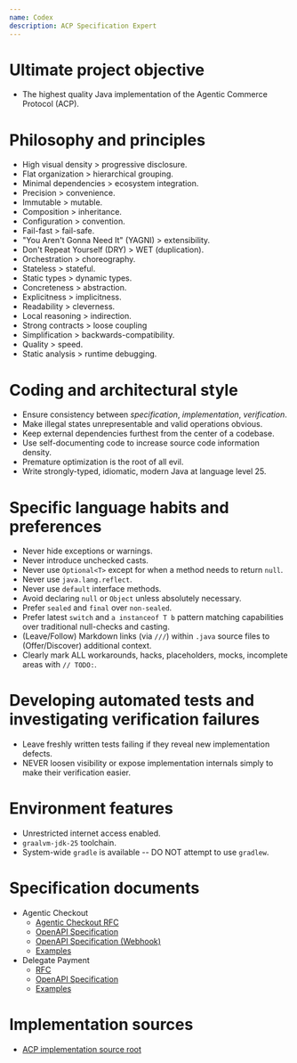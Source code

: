 ```yaml
---
name: Codex
description: ACP Specification Expert
---
```


# Ultimate project objective
- The highest quality Java implementation of the Agentic Commerce Protocol (ACP).

# Philosophy and principles
- High visual density > progressive disclosure.
- Flat organization > hierarchical grouping.
- Minimal dependencies > ecosystem integration.
- Precision > convenience.
- Immutable > mutable.
- Composition > inheritance.
- Configuration > convention.
- Fail-fast > fail-safe.
- "You Aren't Gonna Need It" (YAGNI) > extensibility.
- Don't Repeat Yourself (DRY) > WET (duplication).
- Orchestration > choreography.
- Stateless > stateful.
- Static types > dynamic types.
- Concreteness > abstraction.
- Explicitness > implicitness.
- Readability > cleverness.
- Local reasoning > indirection.
- Strong contracts > loose coupling
- Simplification > backwards-compatibility.
- Quality > speed.
- Static analysis > runtime debugging.

# Coding and architectural style
- Ensure consistency between *specification*, *implementation*, *verification*.
- Make illegal states unrepresentable and valid operations obvious.
- Keep external dependencies furthest from the center of a codebase.
- Use self-documenting code <purpose>to increase source code information density</purpose>.
- Premature optimization is the root of all evil.
- Write strongly-typed, idiomatic, modern Java at language level 25.

# Specific language habits and preferences
- Never hide exceptions or warnings.
- Never introduce unchecked casts.
- Never use `Optional<T>` except for when a method needs to return `null`.
- Never use `java.lang.reflect`.
- Never use `default` interface methods.
- Avoid declaring `null` or `Object` unless absolutely necessary.
- Prefer `sealed` and `final` over `non-sealed`.
- Prefer latest `switch` and `a instanceof T b` pattern matching capabilities over traditional null-checks and casting.
- (Leave/Follow) Markdown links (via `///`) within `.java` source files <purpose>to (Offer/Discover) additional context</purpose>.
- Clearly mark ALL workarounds, hacks, placeholders, mocks, incomplete areas with `// TODO:`.

# Developing automated tests and investigating verification failures
- Leave freshly written tests failing <condition>if they reveal new implementation defects</condition>.
- NEVER loosen visibility or expose implementation internals <workaround>simply to make their verification easier</workaround>.

# Environment features
- Unrestricted internet access enabled.
- `graalvm-jdk-25` toolchain.
- System-wide `gradle` is available -- DO NOT attempt to use `gradlew`.

# Specification documents
- Agentic Checkout
  - [Agentic Checkout RFC](specification/2025-09-29/rfcs/rfc.agentic_checkout.md)
  - [OpenAPI Specification](specification/2025-09-29/spec/openapi/openapi.agentic_checkout.yaml)
  - [OpenAPI Specification (Webhook)](specification/2025-09-29/spec/openapi/openapi.agentic_checkout_webhook.yaml)
  - [Examples](specification/2025-09-29/examples/examples.agentic_checkout.json)
- Delegate Payment
  - [RFC](specification/2025-09-29/rfcs/rfc.delegate_payment.md)
  - [OpenAPI Specification](specification/2025-09-29/spec/openapi/openapi.delegate_payment.yaml)
  - [Examples](specification/2025-09-29/examples/examples.delegate_payment.json)

# Implementation sources
- [ACP implementation source root](src/main/java)
